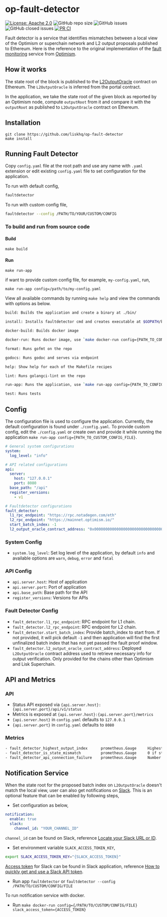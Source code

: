 # op-fault-detector

[![License: Apache 2.0](https://img.shields.io/badge/License-Apache%202.0-blue.svg)](http://www.apache.org/licenses/LICENSE-2.0)
![GitHub repo size](https://img.shields.io/github/repo-size/liskhq/op-fault-detector)
![GitHub issues](https://img.shields.io/github/issues-raw/liskhq/op-fault-detector)
![GitHub closed issues](https://img.shields.io/github/issues-closed-raw/liskhq/op-fault-detector)
[![PR CI](https://github.com/LiskHQ/op-fault-detector/actions/workflows/pr.yaml/badge.svg?branch=main&event=merge_group)](https://github.com/LiskHQ/op-fault-detector/actions/workflows/pr.yaml)

Fault detector is a service that identifies mismatches between a local view of the Optimism or superchain network and L2 output proposals published to Ethereum. Here is the reference to the original implementation of the [fault monitoring](https://github.com/ethereum-optimism/optimism/blob/v1.5.0/packages/chain-mon/src/fault-mon/README.md) service from [Optimism](https://www.optimism.io/).

## How it works

The state root of the block is published to the [L2OutputOracle](https://github.com/ethereum-optimism/optimism/blob/39b7262cc3ffd78cd314341b8512b2683c1d9af7/packages/contracts-bedrock/contracts/L1/L2OutputOracle.sol) contract on Ethereum. The `L2OutputOracle` is inferred from the portal contract.

In the application, we take the state root of the given block as reported by an Optimism node, compute `outputRoot` from it and compare it with the `outputRoot` as published to `L2OutputOracle` contract on Ethereum.

## Installation

```
git clone https://github.com/liskhq/op-fault-detector
make install
```

## Running Fault Detector

Copy `config.yaml` file at the root path and use any name with `.yaml` extension or edit existing `config.yaml` file to set configuration for the application.

To run with default config,

```sh
faultdetector
```

To run with custom config file,

```sh
faultdetector --config /PATH/TO/YOUR/CUSTOM/CONFIG
```

### To build and run from source code

#### Build

```
make build
```

#### Run

```
make run-app
```
if want to provide custom config file, for example, `my-config.yaml`, run,

```
make run-app config=/path/to/my-config.yaml
```

View all available commands by running `make help` and view the commands with options as below.

```sh
build: Builds the application and create a binary at ./bin/

install: Installs faultdetector cmd and creates executable at $GOPATH/bin/

docker-build: Builds docker image

docker-run: Runs docker image, use `make docker-run config={PATH_TO_CONFIG_FILE}` to provide custom config and to provide slack access token use `make docker-run slack_access_token={ACCESS_TOKEN}`

format: Runs gofmt on the repo

godocs: Runs godoc and serves via endpoint

help: Show help for each of the Makefile recipes

lint: Runs golangci-lint on the repo

run-app: Runs the application, use `make run-app config={PATH_TO_CONFIG_FILE}` to provide custom config

test: Runs tests
```

## Config

The configuration file is used to configure the application. Currently, the default configuration is found under `./config.yaml`. To provide custom config, edit the `./config.yaml` or create own and provide it while running the application `make run-app config={PATH_TO_CUSTOM_CONFIG_FILE}`.

```yaml
# General system configurations
system:
  log_level: "info"

# API related configurations
api:
  server:
    host: "127.0.0.1"
    port: 8080
  base_path: "/api"
  register_versions:
    - v1

# Faultdetector configurations
fault_detector:
  l1_rpc_endpoint: "https://rpc.notadegen.com/eth"
  l2_rpc_endpoint: "https://mainnet.optimism.io/"
  start_batch_index: -1
  l2_output_oracle_contract_address: "0x0000000000000000000000000000000000000000"

```
### System Config
- `system.log_level`: Set log level of the application, by default `info` and available options are `warn`, `debug`, `error` and `fatal`

### API Config
- `api.server.host`: Host of application
- `api.server.port`: Port of application
- `api.base_path`: Base path for the API
- `register_versions`: Versions for APIs

### Fault Detector Config

- `fault_detector.l1_rpc_endpoint`: RPC endpoint for L1 chain.
- `fault_detector.l2_rpc_endpoint`: RPC endpoint for L2 chain.
- `fault_detector.start_batch_index`: Provide batch_index to start from. If not provided, it will pick default `-1` and then application will find the first unfinalized batch index that has not yet passed the fault proof window.
- `fault_detector.l2_output_oracle_contract_address`: Deployed `L2OutputOracle` contract address used to retrieve necessary info for output verification. Only provided for the chains other than Optimism and Lisk Superchain.

## API and Metrics

### API
- Status API exposed via `{api.server.host}:{api.server.port}/api/v1/status`
- Metrics is exposed at `{api.server.host}:{api.server.port}/metrics`
- `{api.server.host}` in `config.yaml` defaults to `127.0.0.1`
- `{api.server.port}` in `config.yaml` defaults to `8080`

### Metrics

```sh
- fault_detector_highest_output_index      prometheus.Gauge     Highest known output index
- fault_detector_is_state_mismatch         prometheus.Gauge     0 if state is ok, 1 if state is mismatched
- fault_detector_api_connection_failure    prometheus.Gauge     Number of API RPC calls failed for L1 and L2 nodes
```

## Notification Service

When the state root for the proposed batch index on `L2OutputOracle` doesn't match the local view, user can also get notifications on [Slack](https://slack.com/).
This is an optional feature that can be enabled by following steps,
- Set configuration as below,

```yaml
notification:
  enable: true
  slack:
    channel_id: "YOUR_CHANNEL_ID"
```

`channel_id` can be found on Slack, reference [Locate your Slack URL or ID](https://slack.com/intl/en-gb/help/articles/221769328-Locate-your-Slack-URL-or-ID).

- Set environment variable `SLACK_ACCESS_TOKEN_KEY`, 

```sh
export SLACK_ACCESS_TOKEN_KEY="{SLACK_ACCESS_TOKEN}"
```

[Access token](https://api.slack.com/authentication/token-types) for Slack can be found in Slack application, reference [How to quickly get and use a Slack API token](https://api.slack.com/tutorials/tracks/getting-a-token).

- Run app `faultdetector` or `faultdetector --config /PATH/TO/CUSTOM/CONFIG/FILE`

To run notification service with docker.

- Run `make docker-run config={/PATH/TO/CUSTOM/CONFIG/FILE} slack_access_token={ACCESS_TOKEN}`